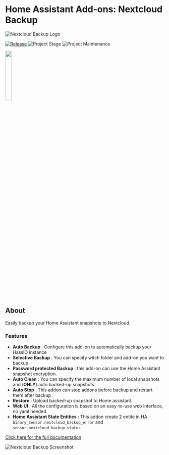 # Home Assistant Add-ons: Nextcloud Backup
![Nextcloud Backup Logo][logo]

[![Release][release-shield]][release] ![Project Stage][project-stage-shield] ![Project Maintenance][maintenance-shield]

<a href="https://www.buymeacoffee.com/seb6596"><img src="https://img.buymeacoffee.com/button-api/?text=Buy me a coffee&emoji=&slug=seb6596&button_colour=FFDD00&font_colour=000000&font_family=Lato&outline_colour=000000&coffee_colour=ffffff" width='20%'></a>

## About

Easily backup your Home Assistant snapshots to Nextcloud.

### Features
- __Auto Backup__ : Configure this add-on to automatically backup your HassIO instance
- __Selective Backup__ : You can specify witch folder and add-on you want to backup.
- __Password protected Backup__ : this add-on can use the Home Assistant snapshot encryption.
- __Auto Clean__ : You can specify the maximum number of local snapshots and (__ONLY__) auto backed-up snapshots.
- __Auto Stop__ : This addon can stop addons before backup and restart them after backup
- __Restore__ : Upload backed-up snapshot to Home assistant.
- __Web UI__ : All the configuration is based on an easy-to-use web interface, no yaml needed.
- __Home Assistant State Entities__ : This addon create 2 entite in HA : `binary_sensor.nextcloud_backup_error` and `sensor.nextcloud_backup_status`


[Click here for the full documentation][docs]

![Nextcloud Backup Screenshot][image]

[docs]: https://github.com/Sebclem/hassio-nextcloud-backup/blob/master/README.md
[forum-shield]: https://img.shields.io/badge/community-forum-brightgreen.svg
[forum]: https://community.home-assistant.io/
[maintenance-shield]: https://img.shields.io/maintenance/yes/2024.svg
[project-stage-shield]: https://img.shields.io/badge/project%20stage-beta-red.svg
[release-shield]: https://img.shields.io/badge/version-main.928-blue.svg
[release]:  https://img.shields.io/badge/version-main.928-blue.svg
[image]: https://github.com/Sebclem/hassio-nextcloud-backup/raw/master/images/screenshot.png
[logo]: https://github.com/Sebclem/hassio-nextcloud-backup/raw/master/nextcloud_backup/logo.png
